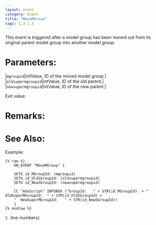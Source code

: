 ```yaml
---
layout: event
category: Event
title: "MoveMGroup"
tags: 1.3 1.5
---
```


This event is triggered after a model group has been moved out from its original parent model group into another model group.  

# Parameters:  

|`mgroupid`|intValue, ID of the moved model group.|
|`oldsupermgroupid`|intValue, ID of the old parent.|
|`newsupermgroupid`|intValue, ID of the new parent.|

Exit value:



# Remarks:  



# See Also:



Example:

```adoscript
{% raw %}
	ON_EVENT "MoveMGroup" {
	
	SETG id_MGroupId: (mgroupid) 
	SETG id_OldSGroupId: (oldsupermgroupid) 
	SETG id_NewSGroupId: (newsupermgroupid)
	
	CC "AdoScript" INFOBOX ("GroupId:   " + STR(id_MGroupId)  + "  OldSuperMGroupId:  " + STR(id_OldSGroupId) + 
	"  NewSuperMGroupId:   " + STR(id_NewSGroupId))
	}
{% endraw %}
```
{: .line-numbers}
